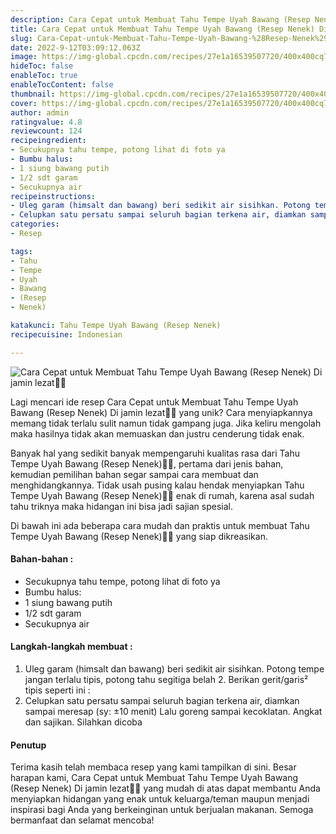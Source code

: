 ```yaml
---
description: Cara Cepat untuk Membuat Tahu Tempe Uyah Bawang (Resep Nenek) Di jamin lezat"
title: Cara Cepat untuk Membuat Tahu Tempe Uyah Bawang (Resep Nenek) Di jamin lezat
slug: Cara-Cepat-untuk-Membuat-Tahu-Tempe-Uyah-Bawang-%28Resep-Nenek%29-Di-jamin-lezat
date: 2022-9-12T03:09:12.063Z
image: https://img-global.cpcdn.com/recipes/27e1a16539507720/400x400cq70/photo.jpg
hideToc: false
enableToc: true
enableTocContent: false
thumbnail: https://img-global.cpcdn.com/recipes/27e1a16539507720/400x400cq70/photo.jpg
cover: https://img-global.cpcdn.com/recipes/27e1a16539507720/400x400cq70/photo.jpg
author: admin
ratingvalue: 4.8
reviewcount: 124
recipeingredient:
- Secukupnya tahu tempe, potong lihat di foto ya
- Bumbu halus:
- 1 siung bawang putih
- 1/2 sdt garam
- Secukupnya air
recipeinstructions:
- Uleg garam (himsalt dan bawang) beri sedikit air sisihkan. Potong tempe jangan terlalu tipis, potong tahu segitiga belah 2. Berikan gerit/garis² tipis seperti ini :
- Celupkan satu persatu sampai seluruh bagian terkena air, diamkan sampai meresap (sy: ±10 menit) Lalu goreng sampai kecoklatan. Angkat dan sajikan. Silahkan dicoba
categories:
- Resep

tags:
- Tahu
- Tempe
- Uyah
- Bawang
- (Resep
- Nenek)

katakunci: Tahu Tempe Uyah Bawang (Resep Nenek)
recipecuisine: Indonesian

---
```


![Cara Cepat untuk Membuat Tahu Tempe Uyah Bawang (Resep Nenek) Di jamin lezat👩‍🍳](https://img-global.cpcdn.com/recipes/27e1a16539507720/400x400cq70/photo.jpg)

Lagi mencari ide resep Cara Cepat untuk Membuat Tahu Tempe Uyah Bawang (Resep Nenek) Di jamin lezat👩‍🍳 yang unik? Cara menyiapkannya memang tidak terlalu sulit namun tidak gampang juga. Jika keliru mengolah maka hasilnya tidak akan memuaskan dan justru cenderung tidak enak.

Banyak hal yang sedikit banyak mempengaruhi kualitas rasa dari Tahu Tempe Uyah Bawang (Resep Nenek)👩‍🍳, pertama dari jenis bahan, kemudian pemilihan bahan segar sampai cara membuat dan menghidangkannya. Tidak usah pusing kalau hendak menyiapkan Tahu Tempe Uyah Bawang (Resep Nenek)👩‍🍳 enak di rumah, karena asal sudah tahu triknya maka hidangan ini bisa jadi sajian spesial.

Di bawah ini ada beberapa cara mudah dan praktis untuk membuat Tahu Tempe Uyah Bawang (Resep Nenek)👩‍🍳 yang siap dikreasikan.

<!--inarticleads1-->

#### Bahan-bahan :

- Secukupnya tahu tempe, potong lihat di foto ya
- Bumbu halus:
- 1 siung bawang putih
- 1/2 sdt garam
- Secukupnya air

<!--inarticleads2-->

#### Langkah-langkah membuat :

1. Uleg garam (himsalt dan bawang) beri sedikit air sisihkan. Potong tempe jangan terlalu tipis, potong tahu segitiga belah 2. Berikan gerit/garis² tipis seperti ini :
1. Celupkan satu persatu sampai seluruh bagian terkena air, diamkan sampai meresap (sy: ±10 menit) Lalu goreng sampai kecoklatan. Angkat dan sajikan. Silahkan dicoba

#### Penutup

Terima kasih telah membaca resep yang kami tampilkan di sini. Besar harapan kami, Cara Cepat untuk Membuat Tahu Tempe Uyah Bawang (Resep Nenek) Di jamin lezat👩‍🍳 yang mudah di atas dapat membantu Anda menyiapkan hidangan yang enak untuk keluarga/teman maupun menjadi inspirasi bagi Anda yang berkeinginan untuk berjualan makanan. Semoga bermanfaat dan selamat mencoba!